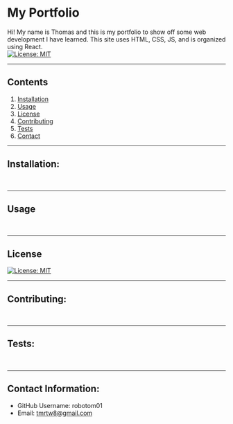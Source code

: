 # My Portfolio  
  Hi! My name is Thomas and this is my portfolio to show off some web development I have learned. This site uses HTML, CSS, JS, and is organized using React.<br /> 
  [![License: MIT](https://img.shields.io/badge/License-MIT-yellow.svg)](https://opensource.org/licenses/MIT)<br />
  

  ---
  ## Contents

  1. [Installation](#installation)
  2. [Usage](#usage)
  3. [License](#license)
  4. [Contributing](#contributing)
  5. [Tests](#tests)
  6. [Contact](#contact)


  ---

  ## Installation:
  <br />


  ---

  ## Usage
  <br />
  

  ---

  ## License
  [![License: MIT](https://img.shields.io/badge/License-MIT-yellow.svg)](https://opensource.org/licenses/MIT)<br />


  ---

  ## Contributing:
  <br />


  ---

  ## Tests:
  <br />


  ---

  ## Contact Information:
  * GitHub Username: robotom01
  * Email: tmrtw8@gmail.com  
  